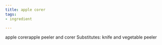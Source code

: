```yaml
---
title: apple corer
tags:
- ingredient

---
```

apple corerapple peeler and corer Substitutes: knife and vegetable peeler
